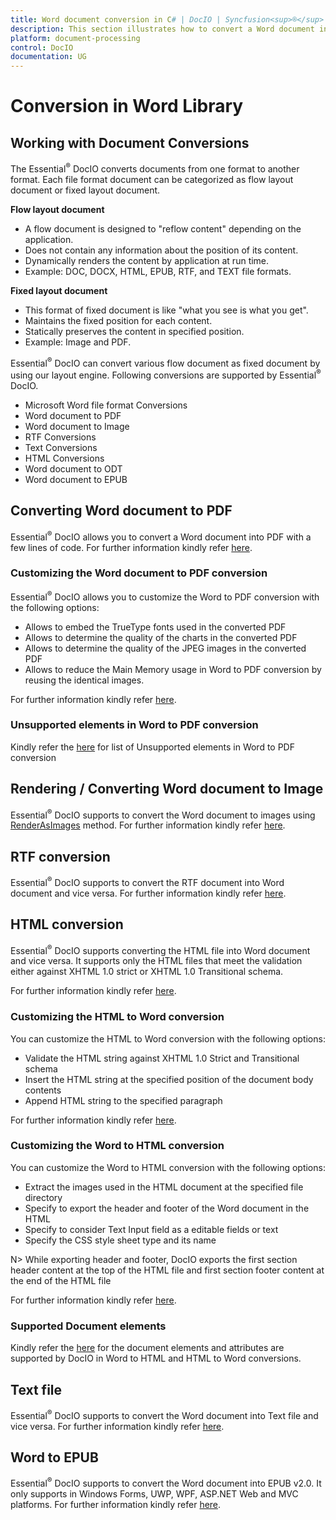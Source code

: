 ```yaml
---
title: Word document conversion in C# | DocIO | Syncfusion<sup>®</sup>
description: This section illustrates how to convert a Word document into other supported file formats using Syncfusion<sup>®</sup> Word library (Essential<sup>®</sup> DocIO)
platform: document-processing
control: DocIO
documentation: UG
---
```

# Conversion in Word Library

## Working with Document Conversions

The Essential<sup>®</sup> DocIO converts documents from one format to another format. Each file format document can be categorized as flow layout document or fixed layout document.

**Flow layout document**

* A flow document is designed to "reflow content" depending on the application.
* Does not contain any information about the position of its content.
* Dynamically renders the content by application at run time.
* Example: DOC, DOCX, HTML, EPUB, RTF, and TEXT file formats.

**Fixed layout document**

* This format of fixed document is like "what you see is what you get".
* Maintains the fixed position for each content.
* Statically preserves the content in specified position.
* Example: Image and PDF.


Essential<sup>®</sup> DocIO can convert various flow document as fixed document by using our layout engine. Following conversions are supported by Essential<sup>®</sup> DocIO.

* Microsoft Word file format Conversions
* Word document to PDF
* Word document to Image
* RTF Conversions
* Text Conversions
* HTML Conversions
* Word document to ODT
* Word document to EPUB

## Converting Word document to PDF

Essential<sup>®</sup> DocIO allows you to convert a Word document into PDF with a few lines of code. For further information kindly refer [here](https://help.syncfusion.com/document-processing/word/conversions/word-to-pdf/net/word-to-pdf).


### Customizing the Word document to PDF conversion

Essential<sup>®</sup> DocIO allows you to customize the Word to PDF conversion with the following options:

* Allows to embed the TrueType fonts used in the converted PDF
* Allows to determine the quality of the charts in the converted PDF 
* Allows to determine the quality of the JPEG images in the converted PDF
* Allows to reduce the Main Memory usage in Word to PDF conversion by reusing the identical images.

For further information kindly refer [here](https://help.syncfusion.com/document-processing/word/conversions/word-to-pdf/net/word-to-pdf#customization-settings).
 
 
### Unsupported elements in Word to PDF conversion

Kindly refer the [here](https://help.syncfusion.com/document-processing/word/conversions/word-to-pdf/net/word-to-pdf#unsupported-elements-in-word-to-pdf-conversion) for list of Unsupported elements in Word to PDF conversion


## Rendering / Converting Word document to Image

Essential<sup>®</sup> DocIO supports to convert the Word document to images using [RenderAsImages](https://help.syncfusion.com/cr/document-processing/Syncfusion.DocIO.DLS.WordDocument.html#Syncfusion_DocIO_DLS_WordDocument_RenderAsImages_Syncfusion_DocIO_DLS_ImageType_) method. For further information kindly refer [here](https://help.syncfusion.com/document-processing/word/conversions/word-to-image/net/word-to-image).


## RTF conversion 

Essential<sup>®</sup> DocIO supports to convert the RTF document into Word document and vice versa. For further information kindly refer [here](https://help.syncfusion.com/document-processing/word/word-library/net/rtf).


## HTML conversion

Essential<sup>®</sup> DocIO supports converting the HTML file into Word document and vice versa. It supports only the HTML files that meet the validation either against XHTML 1.0 strict or XHTML 1.0 Transitional schema. 

For further information kindly refer [here](https://help.syncfusion.com/document-processing/word/word-library/net/html).


### Customizing the HTML to Word conversion

You can customize the HTML to Word conversion with the following options:

* Validate the HTML string against XHTML 1.0 Strict and Transitional schema
* Insert the HTML string at the specified position of the document body contents
* Append HTML string to the specified paragraph

For further information kindly refer [here](https://help.syncfusion.com/document-processing/word/word-library/net/html#customization-settings).

### Customizing the Word to HTML conversion

You can customize the Word to HTML conversion with the following options:

* Extract the images used in the HTML document at the specified file directory 
* Specify to export the header and footer of the Word document in the HTML 
* Specify to consider Text Input field as a editable fields or text 
* Specify the CSS style sheet type and its name

N> 
While exporting header and footer, DocIO exports the first section header content at the top of the HTML file and first section footer content at the end of the HTML file

For further information kindly refer [here](https://help.syncfusion.com/document-processing/word/word-library/net/html#customization-settings).

### Supported Document elements

Kindly refer the [here](https://help.syncfusion.com/document-processing/word/word-library/net/html#supported-and-unsupported-items) for the document elements and attributes are supported by DocIO in Word to HTML and HTML to Word conversions.


## Text file

Essential<sup>®</sup> DocIO supports to convert the Word document into Text file and vice versa. For further information kindly refer [here](https://help.syncfusion.com/document-processing/word/word-library/net/text).

  
## Word to EPUB

Essential<sup>®</sup> DocIO supports to convert the Word document into EPUB v2.0. It only supports in Windows Forms, UWP, WPF, ASP.NET Web and MVC platforms. For further information kindly refer [here](https://help.syncfusion.com/document-processing/word/word-library/net/word-to-epub).
